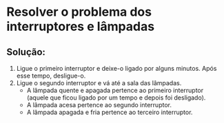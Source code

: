# Resolver o problema dos interruptores e lâmpadas

## Solução:

1. Ligue o primeiro interruptor e deixe-o ligado por alguns minutos. Após esse tempo, desligue-o.
2. Ligue o segundo interruptor e vá até a sala das lâmpadas.
    * A lâmpada quente e apagada pertence ao primeiro interruptor (aquele que ficou ligado por um tempo e depois foi desligado).
    * A lâmpada acesa pertence ao segundo interruptor.
    * A lâmpada apagada e fria pertence ao terceiro interruptor.
